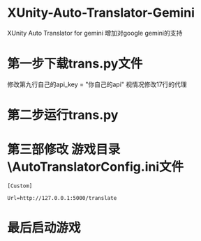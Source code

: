 # XUnity-Auto-Translator-Gemini
XUnity Auto Translator for gemini
增加对google gemini的支持
# 第一步下载trans.py文件
修改第九行自己的api_key = "你自己的api"
视情况修改17行的代理
# 第二步运行trans.py
# 第三部修改  游戏目录\AutoTranslatorConfig.ini文件
`[Custom]`

`Url=http://127.0.0.1:5000/translate`
# 最后启动游戏
